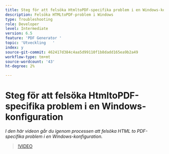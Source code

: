 ```yaml
---
title: Steg för att felsöka HtmltoPDF-specifika problem i en Windows-konfiguration
description: Felsöka HTMLtoPDF-problem i Windows
type: Troubleshooting
role: Developer
level: Intermediate
version: 6.5
feature: 'PDF Generator '
topic: 'Utveckling   '
index: y
source-git-commit: 462417d384c4aa5d99110f1b8dadd165ea9b2a49
workflow-type: tm+mt
source-wordcount: '43'
ht-degree: 2%

---
```




# Steg för att felsöka HtmltoPDF-specifika problem i en Windows-konfiguration

*I den här videon går du igenom processen att felsöka HTML to PDF-specifika problem i en Windows-konfiguration.*

>[!VIDEO](https://video.tv.adobe.com/v/335545?quality=9&learn=on)
